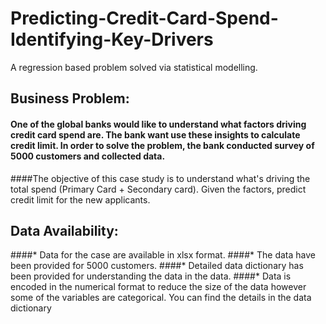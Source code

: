 # Predicting-Credit-Card-Spend-Identifying-Key-Drivers
A regression based problem solved via statistical modelling.
## Business Problem:
#### One of the global banks would like to understand what factors driving credit card spend are. The bank want use these insights to calculate credit limit. In order to solve the problem, the bank conducted survey of 5000 customers and collected data.
####The objective of this case study is to understand what's driving the total spend (Primary Card + Secondary card). Given the factors, predict credit limit for the new applicants.
## Data Availability:
####* Data for the case are available in xlsx format.
####* The data have been provided for 5000 customers.
####* Detailed data dictionary has been provided for understanding the data in the data.
####* Data is encoded in the numerical format to reduce the size of the data however some of the variables are categorical. You can find the details in the data dictionary
